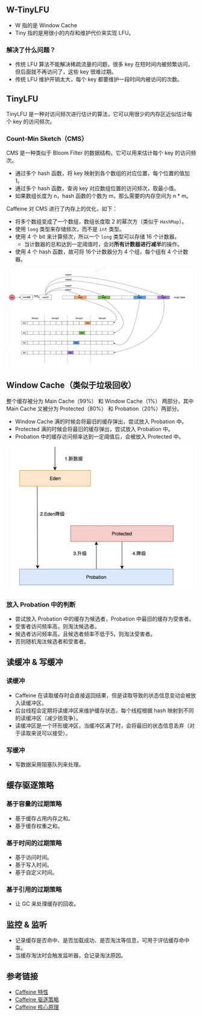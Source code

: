 ## W-TinyLFU
* W 指的是 Window Cache
* Tiny 指的是用很小的内存和维护代价来实现 LFU。

### 解决了什么问题？
* 传统 LFU 算法不能解决稀疏流量的问题，很多 key 在短时间内被频繁访问，但后面就不再访问了，这些 key 很难过期。
* 传统 LFU 维护开销太大，每个 key 都要维护一段时间内被访问的次数。

## TinyLFU
TinyLFU 是一种对访问频次进行估计的算法，它可以用很少的内存区近似估计每个 key 的访问频次。

### Count-Min Sketch（CMS）
CMS 是一种类似于 Bloom Filter 的数据结构，它可以用来估计每个 key 的访问频次。
* 通过多个 hash 函数，将 key 映射到各个数组的对应位置，每个位置的值加 1。
* 通过多个 hash 函数，查询 key 对应数组位置的访问频次，取最小值。
* 如果数组长度为 n，hash 函数的个数为 m，那么需要的内存空间为 n * m。

Caffeine 对 CMS 进行了内存上的优化，如下：
* 将多个数组变成了一个数组，数组长度取 2 的幂次方（类似于 `HashMap`）。
* 使用 `long` 类型来存储频次，而不是 `int` 类型。
* 使用 4 个 bit 来计算频次，所以一个 `long` 类型可以存储 16 个计数器。
    * 当计数器的总和达到一定阈值时，会对**所有计数器进行减半**的操作。
* 使用 4 个 hash 函数，故可将 16个计数器分为 4 个组，每个组有 4 个计数器。

<img src="/knowledge/assets/caffeine/cms.png" width="900">

## Window Cache（类似于垃圾回收）
整个缓存被分为 Main Cache（99%） 和 Window Cache（1%） 两部分，其中 Main Cache 又被分为 Protected（80%） 和 Probation（20%）两部分。
* Window Cache 满的时候会将最旧的缓存弹出，尝试放入 Probation 中。
* Protected 满的时候会将最旧的缓存弹出，尝试放入 Probation 中。
* Probation 中的缓存访问频率达到一定阈值后，会被放入 Protected 中。

<img src="/knowledge/assets/caffeine/w.png" width="750">

### 放入 Probation 中的判断
* 尝试放入 Probation 中的缓存为候选者，Probation 中最旧的缓存为受害者。
* 受害者访问频率高，则淘汰候选者。
* 候选者访问频率高，且候选者频率不低于5，则淘汰受害者。
* 否则随机淘汰候选者和受害者。

## 读缓冲 & 写缓冲
### 读缓冲
* Caffeine 在读取缓存时会直接返回结果，但是读取导致的状态信息变动会被放入读缓冲区。
* 后台线程会定期将读缓冲区来维护缓存状态，每个线程根据 hash 映射到不同的读缓冲区（减少锁竞争）。
* 读缓冲区是一个环形缓冲区，当缓冲区满了时，会将最旧的状态信息丢弃（对于读取来说可以接受）。
### 写缓冲
* 写数据采用阻塞队列来处理。

## 缓存驱逐策略
### 基于容量的过期策略
* 基于缓存占用内存之和。
* 基于缓存权重之和。
### 基于时间的过期策略
* 基于访问时间。
* 基于写入时间。
* 基于自定义时间。
### 基于引用的过期策略
* 让 GC 来处理缓存的回收。

## 监控 & 监听
* 记录缓存是否命中、是否加载成功、是否淘汰等信息，可用于评估缓存命中率。
* 当缓存淘汰时会触发监听器，会记录淘汰原因。

## 参考链接
* [Caffeine 特性](https://juejin.cn/post/6844903670014803981)
* [Caffeine 驱逐策略](https://github.com/ben-manes/caffeine/wiki/Eviction-zh-CN)
* [Caffeine 核心原理](https://www.jianshu.com/p/3c6161e5337b)